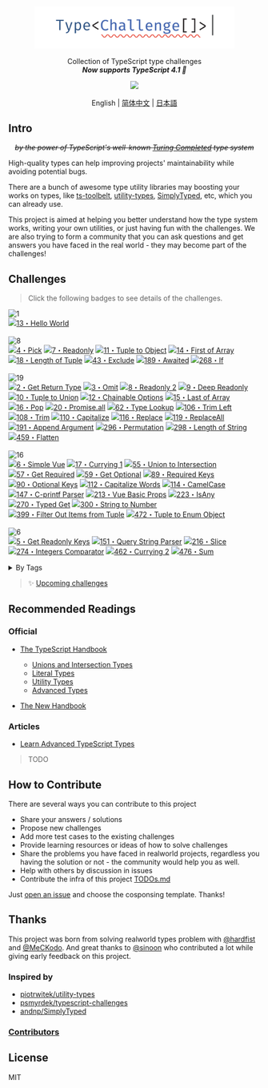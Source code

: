 <p align='center'>
<img src='./screenshots/logo.svg' width='400'/>
</p>

<p align='center'>
Collection of TypeScript type challenges<br>
<b><em>Now supports TypeScript 4.1 🎉</em></b>
</p>

<p align='center'>
<a href='https://discord.gg/UgKBCq9'>
<img src='https://img.shields.io/badge/-Discord-yellowgreen?logo=discord&logoColor=white&color=7289da'/>
</a>
<br>

<p align='center'>
English | <a href='./README.zh-CN.md'>简体中文</a> | <a href='./README.ja.md'>日本語</a>
</p>


## Intro

<p align='center'>
<del><em>by the power of TypeScript's well-known <a href="https://github.com/microsoft/TypeScript/issues/14833">Turing Completed</a> type system</em></del>
</p>

High-quality types can help improving projects' maintainability while avoiding potential bugs. 

There are a bunch of awesome type utility libraries may boosting your works on types, like [ts-toolbelt](https://github.com/millsp/ts-toolbelt), [utility-types](https://github.com/piotrwitek/utility-types), [SimplyTyped](https://github.com/andnp/SimplyTyped), etc, which you can already use.

This project is aimed at helping you better understand how the type system works, writing your own utilities, or just having fun with the challenges. We are also trying to form a community that you can ask questions and get answers you have faced in the real world - they may become part of the challenges!

## Challenges

> Click the following badges to see details of the challenges.

<!--challenges-start-->
<img src="https://img.shields.io/badge/warm--up-1-teal" alt="1"/><br><a href="./questions/13-warm-hello-world/README.md" target="_blank"><img src="https://img.shields.io/badge/-13%E3%83%BBHello%20World-teal" alt="13・Hello World"/></a> <br><br><img src="https://img.shields.io/badge/easy-8-90bb12" alt="8"/><br><a href="./questions/4-easy-pick/README.md" target="_blank"><img src="https://img.shields.io/badge/-4%E3%83%BBPick-90bb12" alt="4・Pick"/></a> <a href="./questions/7-easy-readonly/README.md" target="_blank"><img src="https://img.shields.io/badge/-7%E3%83%BBReadonly-90bb12" alt="7・Readonly"/></a> <a href="./questions/11-easy-tuple-to-object/README.md" target="_blank"><img src="https://img.shields.io/badge/-11%E3%83%BBTuple%20to%20Object-90bb12" alt="11・Tuple to Object"/></a> <a href="./questions/14-easy-first/README.md" target="_blank"><img src="https://img.shields.io/badge/-14%E3%83%BBFirst%20of%20Array-90bb12" alt="14・First of Array"/></a> <a href="./questions/18-easy-tuple-length/README.md" target="_blank"><img src="https://img.shields.io/badge/-18%E3%83%BBLength%20of%20Tuple-90bb12" alt="18・Length of Tuple"/></a> <a href="./questions/43-easy-exclude/README.md" target="_blank"><img src="https://img.shields.io/badge/-43%E3%83%BBExclude-90bb12" alt="43・Exclude"/></a> <a href="./questions/189-easy-awaited/README.md" target="_blank"><img src="https://img.shields.io/badge/-189%E3%83%BBAwaited-90bb12" alt="189・Awaited"/></a> <a href="./questions/268-easy-if/README.md" target="_blank"><img src="https://img.shields.io/badge/-268%E3%83%BBIf-90bb12" alt="268・If"/></a> <br><br><img src="https://img.shields.io/badge/medium-19-eaa648" alt="19"/><br><a href="./questions/2-medium-return-type/README.md" target="_blank"><img src="https://img.shields.io/badge/-2%E3%83%BBGet%20Return%20Type-eaa648" alt="2・Get Return Type"/></a> <a href="./questions/3-medium-omit/README.md" target="_blank"><img src="https://img.shields.io/badge/-3%E3%83%BBOmit-eaa648" alt="3・Omit"/></a> <a href="./questions/8-medium-readonly-2/README.md" target="_blank"><img src="https://img.shields.io/badge/-8%E3%83%BBReadonly%202-eaa648" alt="8・Readonly 2"/></a> <a href="./questions/9-medium-deep-readonly/README.md" target="_blank"><img src="https://img.shields.io/badge/-9%E3%83%BBDeep%20Readonly-eaa648" alt="9・Deep Readonly"/></a> <a href="./questions/10-medium-tuple-to-union/README.md" target="_blank"><img src="https://img.shields.io/badge/-10%E3%83%BBTuple%20to%20Union-eaa648" alt="10・Tuple to Union"/></a> <a href="./questions/12-medium-chainable-options/README.md" target="_blank"><img src="https://img.shields.io/badge/-12%E3%83%BBChainable%20Options-eaa648" alt="12・Chainable Options"/></a> <a href="./questions/15-medium-last/README.md" target="_blank"><img src="https://img.shields.io/badge/-15%E3%83%BBLast%20of%20Array-eaa648" alt="15・Last of Array"/></a> <a href="./questions/16-medium-pop/README.md" target="_blank"><img src="https://img.shields.io/badge/-16%E3%83%BBPop-eaa648" alt="16・Pop"/></a> <a href="./questions/20-medium-promise-all/README.md" target="_blank"><img src="https://img.shields.io/badge/-20%E3%83%BBPromise.all-eaa648" alt="20・Promise.all"/></a> <a href="./questions/62-medium-type-lookup/README.md" target="_blank"><img src="https://img.shields.io/badge/-62%E3%83%BBType%20Lookup-eaa648" alt="62・Type Lookup"/></a> <a href="./questions/106-medium-trimleft/README.md" target="_blank"><img src="https://img.shields.io/badge/-106%E3%83%BBTrim%20Left-eaa648" alt="106・Trim Left"/></a> <a href="./questions/108-medium-trim/README.md" target="_blank"><img src="https://img.shields.io/badge/-108%E3%83%BBTrim-eaa648" alt="108・Trim"/></a> <a href="./questions/110-medium-capitalize/README.md" target="_blank"><img src="https://img.shields.io/badge/-110%E3%83%BBCapitalize-eaa648" alt="110・Capitalize"/></a> <a href="./questions/116-medium-replace/README.md" target="_blank"><img src="https://img.shields.io/badge/-116%E3%83%BBReplace-eaa648" alt="116・Replace"/></a> <a href="./questions/119-medium-replaceall/README.md" target="_blank"><img src="https://img.shields.io/badge/-119%E3%83%BBReplaceAll-eaa648" alt="119・ReplaceAll"/></a> <a href="./questions/191-medium-append-argument/README.md" target="_blank"><img src="https://img.shields.io/badge/-191%E3%83%BBAppend%20Argument-eaa648" alt="191・Append Argument"/></a> <a href="./questions/296-medium-permutation/README.md" target="_blank"><img src="https://img.shields.io/badge/-296%E3%83%BBPermutation-eaa648" alt="296・Permutation"/></a> <a href="./questions/298-medium-length-of-string/README.md" target="_blank"><img src="https://img.shields.io/badge/-298%E3%83%BBLength%20of%20String-eaa648" alt="298・Length of String"/></a> <a href="./questions/459-medium-flatten/README.md" target="_blank"><img src="https://img.shields.io/badge/-459%E3%83%BBFlatten-eaa648" alt="459・Flatten"/></a> <br><br><img src="https://img.shields.io/badge/hard-16-red" alt="16"/><br><a href="./questions/6-hard-simple-vue/README.md" target="_blank"><img src="https://img.shields.io/badge/-6%E3%83%BBSimple%20Vue-red" alt="6・Simple Vue"/></a> <a href="./questions/17-hard-currying-1/README.md" target="_blank"><img src="https://img.shields.io/badge/-17%E3%83%BBCurrying%201-red" alt="17・Currying 1"/></a> <a href="./questions/55-hard-union-to-intersection/README.md" target="_blank"><img src="https://img.shields.io/badge/-55%E3%83%BBUnion%20to%20Intersection-red" alt="55・Union to Intersection"/></a> <a href="./questions/57-hard-get-required/README.md" target="_blank"><img src="https://img.shields.io/badge/-57%E3%83%BBGet%20Required-red" alt="57・Get Required"/></a> <a href="./questions/59-hard-get-optional/README.md" target="_blank"><img src="https://img.shields.io/badge/-59%E3%83%BBGet%20Optional-red" alt="59・Get Optional"/></a> <a href="./questions/89-hard-required-keys/README.md" target="_blank"><img src="https://img.shields.io/badge/-89%E3%83%BBRequired%20Keys-red" alt="89・Required Keys"/></a> <a href="./questions/90-hard-optional-keys/README.md" target="_blank"><img src="https://img.shields.io/badge/-90%E3%83%BBOptional%20Keys-red" alt="90・Optional Keys"/></a> <a href="./questions/112-hard-capitalizewords/README.md" target="_blank"><img src="https://img.shields.io/badge/-112%E3%83%BBCapitalize%20Words-red" alt="112・Capitalize Words"/></a> <a href="./questions/114-hard-camelcase/README.md" target="_blank"><img src="https://img.shields.io/badge/-114%E3%83%BBCamelCase-red" alt="114・CamelCase"/></a> <a href="./questions/147-hard-c-printf-parser/README.md" target="_blank"><img src="https://img.shields.io/badge/-147%E3%83%BBC--printf%20Parser-red" alt="147・C-printf Parser"/></a> <a href="./questions/213-hard-vue-basic-props/README.md" target="_blank"><img src="https://img.shields.io/badge/-213%E3%83%BBVue%20Basic%20Props-red" alt="213・Vue Basic Props"/></a> <a href="./questions/223-hard-isany/README.md" target="_blank"><img src="https://img.shields.io/badge/-223%E3%83%BBIsAny-red" alt="223・IsAny"/></a> <a href="./questions/270-hard-typed-get/README.md" target="_blank"><img src="https://img.shields.io/badge/-270%E3%83%BBTyped%20Get-red" alt="270・Typed Get"/></a> <a href="./questions/300-hard-string-to-number/README.md" target="_blank"><img src="https://img.shields.io/badge/-300%E3%83%BBString%20to%20Number-red" alt="300・String to Number"/></a> <a href="./questions/399-hard-filter-out-items-from-tuple/README.md" target="_blank"><img src="https://img.shields.io/badge/-399%E3%83%BBFilter%20Out%20Items%20from%20Tuple-red" alt="399・Filter Out Items from Tuple"/></a> <a href="./questions/472-hard-tuple-to-enum-object/README.md" target="_blank"><img src="https://img.shields.io/badge/-472%E3%83%BBTuple%20to%20Enum%20Object-red" alt="472・Tuple to Enum Object"/></a> <br><br><img src="https://img.shields.io/badge/extreme-6-b11b8d" alt="6"/><br><a href="./questions/5-extreme-readonly-keys/README.md" target="_blank"><img src="https://img.shields.io/badge/-5%E3%83%BBGet%20Readonly%20Keys-b11b8d" alt="5・Get Readonly Keys"/></a> <a href="./questions/151-extreme-query-string-parser/README.md" target="_blank"><img src="https://img.shields.io/badge/-151%E3%83%BBQuery%20String%20Parser-b11b8d" alt="151・Query String Parser"/></a> <a href="./questions/216-extreme-slice/README.md" target="_blank"><img src="https://img.shields.io/badge/-216%E3%83%BBSlice-b11b8d" alt="216・Slice"/></a> <a href="./questions/274-extreme-integers-comparator/README.md" target="_blank"><img src="https://img.shields.io/badge/-274%E3%83%BBIntegers%20Comparator-b11b8d" alt="274・Integers Comparator"/></a> <a href="./questions/462-extreme-currying-2/README.md" target="_blank"><img src="https://img.shields.io/badge/-462%E3%83%BBCurrying%202-b11b8d" alt="462・Currying 2"/></a> <a href="./questions/476-extreme-sum/README.md" target="_blank"><img src="https://img.shields.io/badge/-476%E3%83%BBSum-b11b8d" alt="476・Sum"/></a> <br><details><summary>By Tags</summary><br><table><tbody><tr><td><img src="https://img.shields.io/badge/-%234.0-999" alt="#4.0"/></td><td><a href="./questions/14-easy-first/README.md" target="_blank"><img src="https://img.shields.io/badge/-14%E3%83%BBFirst%20of%20Array-90bb12" alt="14・First of Array"/></a> <a href="./questions/15-medium-last/README.md" target="_blank"><img src="https://img.shields.io/badge/-15%E3%83%BBLast%20of%20Array-eaa648" alt="15・Last of Array"/></a> <a href="./questions/16-medium-pop/README.md" target="_blank"><img src="https://img.shields.io/badge/-16%E3%83%BBPop-eaa648" alt="16・Pop"/></a> <a href="./questions/17-hard-currying-1/README.md" target="_blank"><img src="https://img.shields.io/badge/-17%E3%83%BBCurrying%201-red" alt="17・Currying 1"/></a> </td></tr><tr><td><img src="https://img.shields.io/badge/-%23application-999" alt="#application"/></td><td><a href="./questions/12-medium-chainable-options/README.md" target="_blank"><img src="https://img.shields.io/badge/-12%E3%83%BBChainable%20Options-eaa648" alt="12・Chainable Options"/></a> <a href="./questions/6-hard-simple-vue/README.md" target="_blank"><img src="https://img.shields.io/badge/-6%E3%83%BBSimple%20Vue-red" alt="6・Simple Vue"/></a> <a href="./questions/213-hard-vue-basic-props/README.md" target="_blank"><img src="https://img.shields.io/badge/-213%E3%83%BBVue%20Basic%20Props-red" alt="213・Vue Basic Props"/></a> </td></tr><tr><td><img src="https://img.shields.io/badge/-%23arguments-999" alt="#arguments"/></td><td><a href="./questions/191-medium-append-argument/README.md" target="_blank"><img src="https://img.shields.io/badge/-191%E3%83%BBAppend%20Argument-eaa648" alt="191・Append Argument"/></a> </td></tr><tr><td><img src="https://img.shields.io/badge/-%23array-999" alt="#array"/></td><td><a href="./questions/14-easy-first/README.md" target="_blank"><img src="https://img.shields.io/badge/-14%E3%83%BBFirst%20of%20Array-90bb12" alt="14・First of Array"/></a> <a href="./questions/15-medium-last/README.md" target="_blank"><img src="https://img.shields.io/badge/-15%E3%83%BBLast%20of%20Array-eaa648" alt="15・Last of Array"/></a> <a href="./questions/16-medium-pop/README.md" target="_blank"><img src="https://img.shields.io/badge/-16%E3%83%BBPop-eaa648" alt="16・Pop"/></a> <a href="./questions/20-medium-promise-all/README.md" target="_blank"><img src="https://img.shields.io/badge/-20%E3%83%BBPromise.all-eaa648" alt="20・Promise.all"/></a> <a href="./questions/459-medium-flatten/README.md" target="_blank"><img src="https://img.shields.io/badge/-459%E3%83%BBFlatten-eaa648" alt="459・Flatten"/></a> <a href="./questions/17-hard-currying-1/README.md" target="_blank"><img src="https://img.shields.io/badge/-17%E3%83%BBCurrying%201-red" alt="17・Currying 1"/></a> <a href="./questions/216-extreme-slice/README.md" target="_blank"><img src="https://img.shields.io/badge/-216%E3%83%BBSlice-b11b8d" alt="216・Slice"/></a> </td></tr><tr><td><img src="https://img.shields.io/badge/-%23built--in-999" alt="#built-in"/></td><td><a href="./questions/4-easy-pick/README.md" target="_blank"><img src="https://img.shields.io/badge/-4%E3%83%BBPick-90bb12" alt="4・Pick"/></a> <a href="./questions/7-easy-readonly/README.md" target="_blank"><img src="https://img.shields.io/badge/-7%E3%83%BBReadonly-90bb12" alt="7・Readonly"/></a> <a href="./questions/43-easy-exclude/README.md" target="_blank"><img src="https://img.shields.io/badge/-43%E3%83%BBExclude-90bb12" alt="43・Exclude"/></a> <a href="./questions/2-medium-return-type/README.md" target="_blank"><img src="https://img.shields.io/badge/-2%E3%83%BBGet%20Return%20Type-eaa648" alt="2・Get Return Type"/></a> <a href="./questions/3-medium-omit/README.md" target="_blank"><img src="https://img.shields.io/badge/-3%E3%83%BBOmit-eaa648" alt="3・Omit"/></a> <a href="./questions/20-medium-promise-all/README.md" target="_blank"><img src="https://img.shields.io/badge/-20%E3%83%BBPromise.all-eaa648" alt="20・Promise.all"/></a> </td></tr><tr><td><img src="https://img.shields.io/badge/-%23deep-999" alt="#deep"/></td><td><a href="./questions/9-medium-deep-readonly/README.md" target="_blank"><img src="https://img.shields.io/badge/-9%E3%83%BBDeep%20Readonly-eaa648" alt="9・Deep Readonly"/></a> </td></tr><tr><td><img src="https://img.shields.io/badge/-%23infer-999" alt="#infer"/></td><td><a href="./questions/2-medium-return-type/README.md" target="_blank"><img src="https://img.shields.io/badge/-2%E3%83%BBGet%20Return%20Type-eaa648" alt="2・Get Return Type"/></a> <a href="./questions/10-medium-tuple-to-union/README.md" target="_blank"><img src="https://img.shields.io/badge/-10%E3%83%BBTuple%20to%20Union-eaa648" alt="10・Tuple to Union"/></a> <a href="./questions/55-hard-union-to-intersection/README.md" target="_blank"><img src="https://img.shields.io/badge/-55%E3%83%BBUnion%20to%20Intersection-red" alt="55・Union to Intersection"/></a> <a href="./questions/57-hard-get-required/README.md" target="_blank"><img src="https://img.shields.io/badge/-57%E3%83%BBGet%20Required-red" alt="57・Get Required"/></a> <a href="./questions/59-hard-get-optional/README.md" target="_blank"><img src="https://img.shields.io/badge/-59%E3%83%BBGet%20Optional-red" alt="59・Get Optional"/></a> <a href="./questions/399-hard-filter-out-items-from-tuple/README.md" target="_blank"><img src="https://img.shields.io/badge/-399%E3%83%BBFilter%20Out%20Items%20from%20Tuple-red" alt="399・Filter Out Items from Tuple"/></a> </td></tr><tr><td><img src="https://img.shields.io/badge/-%23map-999" alt="#map"/></td><td><a href="./questions/62-medium-type-lookup/README.md" target="_blank"><img src="https://img.shields.io/badge/-62%E3%83%BBType%20Lookup-eaa648" alt="62・Type Lookup"/></a> </td></tr><tr><td><img src="https://img.shields.io/badge/-%23math-999" alt="#math"/></td><td><a href="./questions/274-extreme-integers-comparator/README.md" target="_blank"><img src="https://img.shields.io/badge/-274%E3%83%BBIntegers%20Comparator-b11b8d" alt="274・Integers Comparator"/></a> <a href="./questions/476-extreme-sum/README.md" target="_blank"><img src="https://img.shields.io/badge/-476%E3%83%BBSum-b11b8d" alt="476・Sum"/></a> </td></tr><tr><td><img src="https://img.shields.io/badge/-%23object--keys-999" alt="#object-keys"/></td><td><a href="./questions/7-easy-readonly/README.md" target="_blank"><img src="https://img.shields.io/badge/-7%E3%83%BBReadonly-90bb12" alt="7・Readonly"/></a> <a href="./questions/8-medium-readonly-2/README.md" target="_blank"><img src="https://img.shields.io/badge/-8%E3%83%BBReadonly%202-eaa648" alt="8・Readonly 2"/></a> <a href="./questions/9-medium-deep-readonly/README.md" target="_blank"><img src="https://img.shields.io/badge/-9%E3%83%BBDeep%20Readonly-eaa648" alt="9・Deep Readonly"/></a> <a href="./questions/5-extreme-readonly-keys/README.md" target="_blank"><img src="https://img.shields.io/badge/-5%E3%83%BBGet%20Readonly%20Keys-b11b8d" alt="5・Get Readonly Keys"/></a> </td></tr><tr><td><img src="https://img.shields.io/badge/-%23promise-999" alt="#promise"/></td><td><a href="./questions/189-easy-awaited/README.md" target="_blank"><img src="https://img.shields.io/badge/-189%E3%83%BBAwaited-90bb12" alt="189・Awaited"/></a> </td></tr><tr><td><img src="https://img.shields.io/badge/-%23readonly-999" alt="#readonly"/></td><td><a href="./questions/7-easy-readonly/README.md" target="_blank"><img src="https://img.shields.io/badge/-7%E3%83%BBReadonly-90bb12" alt="7・Readonly"/></a> <a href="./questions/8-medium-readonly-2/README.md" target="_blank"><img src="https://img.shields.io/badge/-8%E3%83%BBReadonly%202-eaa648" alt="8・Readonly 2"/></a> <a href="./questions/9-medium-deep-readonly/README.md" target="_blank"><img src="https://img.shields.io/badge/-9%E3%83%BBDeep%20Readonly-eaa648" alt="9・Deep Readonly"/></a> </td></tr><tr><td><img src="https://img.shields.io/badge/-%23template--literal-999" alt="#template-literal"/></td><td><a href="./questions/106-medium-trimleft/README.md" target="_blank"><img src="https://img.shields.io/badge/-106%E3%83%BBTrim%20Left-eaa648" alt="106・Trim Left"/></a> <a href="./questions/108-medium-trim/README.md" target="_blank"><img src="https://img.shields.io/badge/-108%E3%83%BBTrim-eaa648" alt="108・Trim"/></a> <a href="./questions/110-medium-capitalize/README.md" target="_blank"><img src="https://img.shields.io/badge/-110%E3%83%BBCapitalize-eaa648" alt="110・Capitalize"/></a> <a href="./questions/116-medium-replace/README.md" target="_blank"><img src="https://img.shields.io/badge/-116%E3%83%BBReplace-eaa648" alt="116・Replace"/></a> <a href="./questions/119-medium-replaceall/README.md" target="_blank"><img src="https://img.shields.io/badge/-119%E3%83%BBReplaceAll-eaa648" alt="119・ReplaceAll"/></a> <a href="./questions/298-medium-length-of-string/README.md" target="_blank"><img src="https://img.shields.io/badge/-298%E3%83%BBLength%20of%20String-eaa648" alt="298・Length of String"/></a> <a href="./questions/112-hard-capitalizewords/README.md" target="_blank"><img src="https://img.shields.io/badge/-112%E3%83%BBCapitalize%20Words-red" alt="112・Capitalize Words"/></a> <a href="./questions/114-hard-camelcase/README.md" target="_blank"><img src="https://img.shields.io/badge/-114%E3%83%BBCamelCase-red" alt="114・CamelCase"/></a> <a href="./questions/147-hard-c-printf-parser/README.md" target="_blank"><img src="https://img.shields.io/badge/-147%E3%83%BBC--printf%20Parser-red" alt="147・C-printf Parser"/></a> <a href="./questions/270-hard-typed-get/README.md" target="_blank"><img src="https://img.shields.io/badge/-270%E3%83%BBTyped%20Get-red" alt="270・Typed Get"/></a> <a href="./questions/300-hard-string-to-number/README.md" target="_blank"><img src="https://img.shields.io/badge/-300%E3%83%BBString%20to%20Number-red" alt="300・String to Number"/></a> <a href="./questions/472-hard-tuple-to-enum-object/README.md" target="_blank"><img src="https://img.shields.io/badge/-472%E3%83%BBTuple%20to%20Enum%20Object-red" alt="472・Tuple to Enum Object"/></a> <a href="./questions/151-extreme-query-string-parser/README.md" target="_blank"><img src="https://img.shields.io/badge/-151%E3%83%BBQuery%20String%20Parser-b11b8d" alt="151・Query String Parser"/></a> <a href="./questions/274-extreme-integers-comparator/README.md" target="_blank"><img src="https://img.shields.io/badge/-274%E3%83%BBIntegers%20Comparator-b11b8d" alt="274・Integers Comparator"/></a> <a href="./questions/476-extreme-sum/README.md" target="_blank"><img src="https://img.shields.io/badge/-476%E3%83%BBSum-b11b8d" alt="476・Sum"/></a> </td></tr><tr><td><img src="https://img.shields.io/badge/-%23this-999" alt="#this"/></td><td><a href="./questions/6-hard-simple-vue/README.md" target="_blank"><img src="https://img.shields.io/badge/-6%E3%83%BBSimple%20Vue-red" alt="6・Simple Vue"/></a> </td></tr><tr><td><img src="https://img.shields.io/badge/-%23tuple-999" alt="#tuple"/></td><td><a href="./questions/18-easy-tuple-length/README.md" target="_blank"><img src="https://img.shields.io/badge/-18%E3%83%BBLength%20of%20Tuple-90bb12" alt="18・Length of Tuple"/></a> <a href="./questions/10-medium-tuple-to-union/README.md" target="_blank"><img src="https://img.shields.io/badge/-10%E3%83%BBTuple%20to%20Union-eaa648" alt="10・Tuple to Union"/></a> <a href="./questions/399-hard-filter-out-items-from-tuple/README.md" target="_blank"><img src="https://img.shields.io/badge/-399%E3%83%BBFilter%20Out%20Items%20from%20Tuple-red" alt="399・Filter Out Items from Tuple"/></a> <a href="./questions/472-hard-tuple-to-enum-object/README.md" target="_blank"><img src="https://img.shields.io/badge/-472%E3%83%BBTuple%20to%20Enum%20Object-red" alt="472・Tuple to Enum Object"/></a> </td></tr><tr><td><img src="https://img.shields.io/badge/-%23union-999" alt="#union"/></td><td><a href="./questions/4-easy-pick/README.md" target="_blank"><img src="https://img.shields.io/badge/-4%E3%83%BBPick-90bb12" alt="4・Pick"/></a> <a href="./questions/3-medium-omit/README.md" target="_blank"><img src="https://img.shields.io/badge/-3%E3%83%BBOmit-eaa648" alt="3・Omit"/></a> <a href="./questions/10-medium-tuple-to-union/README.md" target="_blank"><img src="https://img.shields.io/badge/-10%E3%83%BBTuple%20to%20Union-eaa648" alt="10・Tuple to Union"/></a> <a href="./questions/62-medium-type-lookup/README.md" target="_blank"><img src="https://img.shields.io/badge/-62%E3%83%BBType%20Lookup-eaa648" alt="62・Type Lookup"/></a> <a href="./questions/296-medium-permutation/README.md" target="_blank"><img src="https://img.shields.io/badge/-296%E3%83%BBPermutation-eaa648" alt="296・Permutation"/></a> </td></tr><tr><td><img src="https://img.shields.io/badge/-%23utils-999" alt="#utils"/></td><td><a href="./questions/268-easy-if/README.md" target="_blank"><img src="https://img.shields.io/badge/-268%E3%83%BBIf-90bb12" alt="268・If"/></a> <a href="./questions/55-hard-union-to-intersection/README.md" target="_blank"><img src="https://img.shields.io/badge/-55%E3%83%BBUnion%20to%20Intersection-red" alt="55・Union to Intersection"/></a> <a href="./questions/57-hard-get-required/README.md" target="_blank"><img src="https://img.shields.io/badge/-57%E3%83%BBGet%20Required-red" alt="57・Get Required"/></a> <a href="./questions/59-hard-get-optional/README.md" target="_blank"><img src="https://img.shields.io/badge/-59%E3%83%BBGet%20Optional-red" alt="59・Get Optional"/></a> <a href="./questions/89-hard-required-keys/README.md" target="_blank"><img src="https://img.shields.io/badge/-89%E3%83%BBRequired%20Keys-red" alt="89・Required Keys"/></a> <a href="./questions/90-hard-optional-keys/README.md" target="_blank"><img src="https://img.shields.io/badge/-90%E3%83%BBOptional%20Keys-red" alt="90・Optional Keys"/></a> <a href="./questions/223-hard-isany/README.md" target="_blank"><img src="https://img.shields.io/badge/-223%E3%83%BBIsAny-red" alt="223・IsAny"/></a> <a href="./questions/270-hard-typed-get/README.md" target="_blank"><img src="https://img.shields.io/badge/-270%E3%83%BBTyped%20Get-red" alt="270・Typed Get"/></a> <a href="./questions/5-extreme-readonly-keys/README.md" target="_blank"><img src="https://img.shields.io/badge/-5%E3%83%BBGet%20Readonly%20Keys-b11b8d" alt="5・Get Readonly Keys"/></a> </td></tr><tr><td><img src="https://img.shields.io/badge/-%23vue-999" alt="#vue"/></td><td><a href="./questions/6-hard-simple-vue/README.md" target="_blank"><img src="https://img.shields.io/badge/-6%E3%83%BBSimple%20Vue-red" alt="6・Simple Vue"/></a> <a href="./questions/213-hard-vue-basic-props/README.md" target="_blank"><img src="https://img.shields.io/badge/-213%E3%83%BBVue%20Basic%20Props-red" alt="213・Vue Basic Props"/></a> </td></tr></tbody></table></details>
<!--challenges-end-->

> ✨ [Upcoming challenges](https://github.com/type-challenges/type-challenges/issues?q=is%3Aissue+is%3Aopen+label%3Anew-challenge)

## Recommended Readings

### Official

- [The TypeScript Handbook](https://www.typescriptlang.org/docs/handbook/intro.html)
  - [Unions and Intersection Types](https://www.typescriptlang.org/docs/handbook/unions-and-intersections.html)
  - [Literal Types](https://www.typescriptlang.org/docs/handbook/literal-types.html)
  - [Utility Types](https://www.typescriptlang.org/docs/handbook/utility-types.html)
  - [Advanced Types](https://www.typescriptlang.org/docs/handbook/advanced-types.html)

- [The New Handbook](https://github.com/microsoft/TypeScript-New-Handbook)

### Articles

- [Learn Advanced TypeScript Types](https://medium.com/free-code-camp/typescript-curry-ramda-types-f747e99744ab)

> TODO

## How to Contribute

There are several ways you can contribute to this project

- Share your answers / solutions
- Propose new challenges
- Add more test cases to the existing challenges
- Provide learning resources or ideas of how to solve challenges
- Share the problems you have faced in realworld projects, regardless you having the solution or not - the community would help you as well.
- Help with others by discussion in issues
- Contribute the infra of this project [TODOs.md](./TODOs.md)

Just [open an issue](https://github.com/type-challenges/type-challenges/issues/new/choose) and choose the cosponsing template. Thanks!

## Thanks

This project was born from solving realworld types problem with [@hardfist](https://github.com/hardfist) and [@MeCKodo](https://github.com/MeCKodo). And great thanks to [@sinoon](https://github.com/sinoon) who contributed a lot while giving early feedback on this project.

### Inspired by

- [piotrwitek/utility-types](https://github.com/piotrwitek/utility-types)
- [psmyrdek/typescript-challenges](https://github.com/psmyrdek/typescript-challenges)
- [andnp/SimplyTyped](https://github.com/andnp/SimplyTyped)

### [Contributors](https://github.com/type-challenges/type-challenges/graphs/contributors)

## License

MIT
